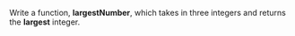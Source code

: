  Write a function, **largestNumber**, which takes in three integers and returns the **largest** integer.

